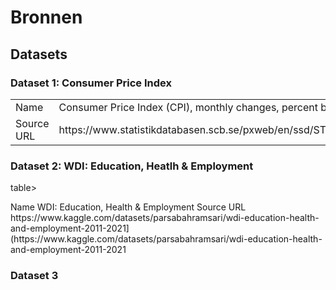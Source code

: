 # Bronnen

## Datasets
### Dataset 1: Consumer Price Index
<table>
<tr>
<td>
Name
</td>
<td>
Consumer Price Index (CPI), monthly changes, percent by economic indicator and month
</td>
</tr>
<tr>
<td>
Source URL
</td>
<td>
https://www.statistikdatabasen.scb.se/pxweb/en/ssd/START__PR__PR0101__PR0101S/SnabbStatPR0101/table/tableViewLayout1/
</td>
</tr>
</table>

### Dataset 2: WDI: Education, Heatlh & Employment

table>
<tr>
<td>
Name
</td>
<td>
WDI: Education, Health & Employment
</td>
</tr>
<tr>
<td>
Source URL
</td>
<td>
https://www.kaggle.com/datasets/parsabahramsari/wdi-education-health-and-employment-2011-2021](https://www.kaggle.com/datasets/parsabahramsari/wdi-education-health-and-employment-2011-2021
</td>
</tr>
</table>

### Dataset 3
